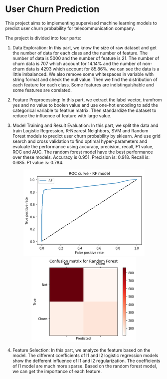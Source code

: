 # User Churn Prediction

This project aims to implementing supervised machine learning models to predict user churn probability for telecommunication company. 

The project is divided into four parts:

1. Data Exploration: In this part, we know the size of raw dataset and get the number of data for each class and the number of feature. The number of data is 5000 and the number of feature is 21. The number of churn data is 707 which account for 14.14% and the number of non-churn data is 4293 which account for 85.86%. we can see the data is a little imbalanced. We also remove some whitespaces in variable with string format and check the null value. Then we find the distribution of each feature for each class. Some features are indistinguishable and some features are corelated.

2. Feature Preprocessing: In this part, we extract the label vector, tramfrom yes and no value to boolen value and use one-hot encoding to add the categorical variable to featrue matrix. Then standardize the dataset to reduce the influence of feature with large value. 

3. Model Training and Result Evaluation: In this part, we split the data and train Logistic Regression, K-Nearest Neighbors, SVM and Random Forest models to predict user churn probability by sklearn. And use grid search and cross validation to find optimal hyper-parameters and evaluate the performance using accuracy, precision, recall, F1 value, ROC and AUC. The random forest model have the best performance over these models. Accuracy is 0.951. Precision is: 0.918. Recall is: 0.685. F1 value is: 0.784. 

<div align=center>
<img src="https://raw.githubusercontent.com/TengM95/User_Churn_Prediction/master/ROC_rf.png"/> 
<img src="https://github.com/TengM95/User_Churn_Prediction/blob/master/cm_rf.png"/>
 </div>
   
   
   
   
4. Feature Selection: In this part, we analyze the feature based on the model. The different coefficients of l1 and l2 logistic regression models show the defferent influence of l1 and l2 regularization. The coefficients of l1 model are much more sparse. Based on the random forest model, we can get the importance of each feature.
